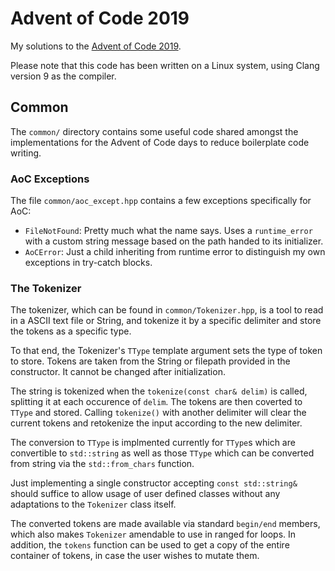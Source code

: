 # Advent of Code 2019 #

My solutions to the [Advent of Code 2019](https://adventofcode.com/2019).

Please note that this code has been written on a Linux system, using Clang
version 9 as the compiler.

## Common ##

The `common/` directory contains some useful code shared amongst the
implementations for the Advent of Code days to reduce boilerplate code
writing.

### AoC Exceptions ###

The file `common/aoc_except.hpp` contains a few exceptions specifically
for AoC:

* `FileNotFound`: Pretty much what the name says. Uses a `runtime_error`
  with a custom string message based on the path handed to its initializer.
* `AoCError`: Just a child inheriting from runtime error to distinguish
  my own exceptions in try-catch blocks.

### The Tokenizer ###

The tokenizer, which can be found in `common/Tokenizer.hpp`, is a tool to
read in a ASCII text file or String, and tokenize it by a specific delimiter
and store the tokens as a specific type.

To that end, the Tokenizer's `TType` template argument sets the type of token
to store. Tokens are taken from the String or filepath provided in the
constructor. It cannot be changed after initialization. 

The string is tokenized when the `tokenize(const char& delim)` is called,
splitting it at each occurence of `delim`. The tokens are then coverted
to `TType` and stored.
Calling `tokenize()` with another delimiter will clear the current tokens
and retokenize the input according to the new delimiter.

The conversion to `TType` is implmented currently for `TType`s which are
convertible to `std::string` as well as those `TType` which can be
converted from string via the `std::from_chars` function.

Just implementing a single constructor accepting `const std::string&`
should suffice to allow usage of user defined classes without any
adaptations to the `Tokenizer` class itself.

The converted tokens are made available via standard `begin/end`
members, which also makes `Tokenizer` amendable to use in ranged
for loops.
In addition, the `tokens` function can be used to get a copy of 
the entire container of tokens, in case the user wishes to mutate
them.
